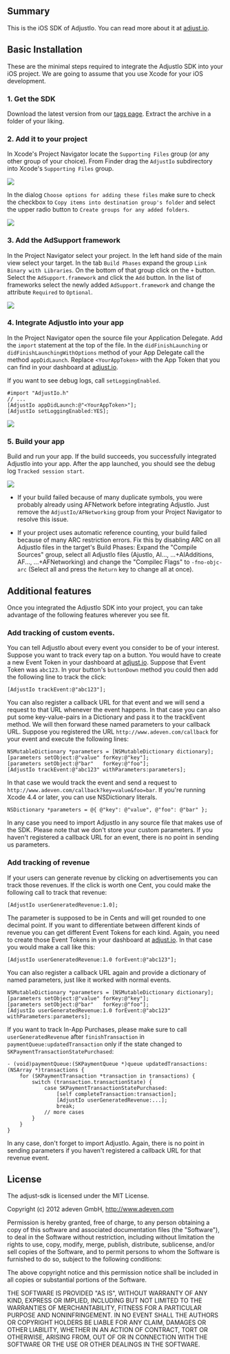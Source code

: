 ## Summary

This is the iOS SDK of AdjustIo. You can read more about it at [adjust.io][].

## Basic Installation

These are the minimal steps required to integrate the AdjustIo SDK into your iOS project. We are going to assume that you use Xcode for your iOS development.

### 1. Get the SDK
Download the latest version from our [tags page][tags]. Extract the archive in a folder of your liking.

### 2. Add it to your project
In Xcode's Project Navigator locate the `Supporting Files` group (or any other group of your choice). From Finder drag the `AdjustIo` subdirectory into Xcode's `Supporting Files` group.

![][drag]

In the dialog `Choose options for adding these files` make sure to check the checkbox to `Copy items into destination group's folder` and select the upper radio button to `Create groups for any added folders`.

![][add]

### 3. Add the AdSupport framework

In the Project Navigator select your project. In the left hand side of the main view select your target. In the tab `Build Phases` expand the group `Link Binary with Libraries`. On the bottom of that group click on the `+` button. Select the `AdSupport.framework` and click the `Add` button. In the list of frameworks select the newly added `AdSupport.framework` and change the attribute `Required` to `Optional`.

![][framework]

### 4. Integrate AdjustIo into your app

In the Project Navigator open the source file your Application Delegate. Add the `import` statement at the top of the file. In the `didFinishLaunching` or `didFinishLaunchingWithOptions` method of your App Delegate call the method `appDidLaunch`. Replace `<YourAppToken>` with the App Token that you can find in your dashboard at [adjust.io][].

If you want to see debug logs, call `setLoggingEnabled`.

```objc
#import "AdjustIo.h"
// ...
[AdjustIo appDidLaunch:@"<YourAppToken>"];
[AdjustIo setLoggingEnabled:YES];
```

![][delegate]

### 5. Build your app

Build and run your app. If the build succeeds, you successfully integrated AdjustIo into your app. After the app launched, you should see the debug log `Tracked session start`.

![][run]

* If your build failed because of many duplicate symbols, you were probably already using AFNetwork before integrating AdjustIo. Just remove the `AdjustIo/AFNetworking` group from your Project Navigator to resolve this issue.

* If your project uses automatic reference counting, your build failed because of many ARC restriction errors. Fix this by disabling ARC on all AdjustIo files in the target's Build Phases: Expand the "Compile Sources" group, select all AdjustIo files (AjustIo, AI..., ...+AIAdditions, AF..., ...+AFNetworking) and change the "Compilec Flags" to `-fno-objc-arc` (Select all and press the `Return` key to change all at once).

## Additional features

Once you integrated the AdjustIo SDK into your project, you can take advantage of the following features wherever you see fit.

### Add tracking of custom events.
You can tell AdjustIo about every event you consider to be of your interest. Suppose you want to track every tap on a button. You would have to create a new Event Token in your dashboard at [adjust.io][]. Suppose that Event Token was `abc123`. In your button's `buttonDown` method you could then add the following line to track the click:

```objc
[AdjustIo trackEvent:@"abc123"];
```

You can also register a callback URL for that event and we will send a request to that URL whenever the event happens. In that case you can also put some key-value-pairs in a Dictionary and pass it to the trackEvent method. We will then forward these named parameters to your callback URL. Suppose you registered the URL `http://www.adeven.com/callback` for your event and execute the following lines:

```objc
NSMutableDictionary *parameters = [NSMutableDictionary dictionary];
[parameters setObject:@"value" forKey:@"key"];
[parameters setObject:@"bar"   forKey:@"foo"];
[AdjustIo trackEvent:@"abc123" withParameters:parameters];
```

In that case we would track the event and send a request to `http://www.adeven.com/callback?key=value&foo=bar`. If you're running Xcode 4.4 or later, you can use NSDictionary literals.

```objc
NSDictionary *parameters = @{ @"key": @"value", @"foo": @"bar" };
```

In any case you need to import AdjustIo in any source file that makes use of the SDK. Please note that we don't store your custom parameters. If you haven't registered a callback URL for an event, there is no point in sending us parameters.

### Add tracking of revenue
If your users can generate revenue by clicking on advertisements you can track those revenues. If the click is worth one Cent, you could make the following call to track that revenue:

```objc
[AdjustIo userGeneratedRevenue:1.0];
```

The parameter is supposed to be in Cents and will get rounded to one decimal point. If you want to differentiate between different kinds of revenue you can get different Event Tokens for each kind. Again, you need to create those Event Tokens in your dashboard at [adjust.io][]. In that case you would make a call like this:

```objc
[AdjustIo userGeneratedRevenue:1.0 forEvent:@"abc123"];
```

You can also register a callback URL again and provide a dictionary of named parameters, just like it worked with normal events.

```objc
NSMutableDictionary *parameters = [NSMutableDictionary dictionary];
[parameters setObject:@"value" forKey:@"key"];
[parameters setObject:@"bar"   forKey:@"foo"];
[AdjustIo userGeneratedRevenue:1.0 forEvent:@"abc123" withParameters:parameters];
```

If you want to track In-App Purchases, please make sure to call `userGeneratedRevenue` after `finishTransaction` in `paymentQueue:updatedTransaction` only if the state changed to `SKPaymentTransactionStatePurchased`:

```objc
- (void)paymentQueue:(SKPaymentQueue *)queue updatedTransactions:(NSArray *)transactions {
    for (SKPaymentTransaction *transaction in transactions) {
        switch (transaction.transactionState) {
            case SKPaymentTransactionStatePurchased:
                [self completeTransaction:transaction];
                [AdjustIo userGeneratedRevenue:...];
                break;
            // more cases
        }
    }
}
```

In any case, don't forget to import AdjustIo. Again, there is no point in sending parameters if you haven't registered a callback URL for that revenue event.

[adjust.io]: http://www.adjust.io
[tags]: https://github.com/adeven/adjust_ios_sdk/tags
[drag]: https://raw.github.com/adeven/adjust_sdk/master/Resources/ios/drag.png
[add]: https://raw.github.com/adeven/adjust_sdk/master/Resources/ios/add.png
[framework]: https://raw.github.com/adeven/adjust_sdk/master/Resources/ios/framework.png
[delegate]: https://raw.github.com/adeven/adjust_sdk/master/Resources/ios/delegate.png
[run]: https://raw.github.com/adeven/adjust_sdk/master/Resources/ios/run.png

## License

The adjust-sdk is licensed under the MIT License.

Copyright (c) 2012 adeven GmbH,
http://www.adeven.com

Permission is hereby granted, free of charge, to any person obtaining
a copy of this software and associated documentation files (the
"Software"), to deal in the Software without restriction, including
without limitation the rights to use, copy, modify, merge, publish,
distribute, sublicense, and/or sell copies of the Software, and to
permit persons to whom the Software is furnished to do so, subject to
the following conditions:

The above copyright notice and this permission notice shall be
included in all copies or substantial portions of the Software.

THE SOFTWARE IS PROVIDED "AS IS", WITHOUT WARRANTY OF ANY KIND,
EXPRESS OR IMPLIED, INCLUDING BUT NOT LIMITED TO THE WARRANTIES OF
MERCHANTABILITY, FITNESS FOR A PARTICULAR PURPOSE AND
NONINFRINGEMENT. IN NO EVENT SHALL THE AUTHORS OR COPYRIGHT HOLDERS BE
LIABLE FOR ANY CLAIM, DAMAGES OR OTHER LIABILITY, WHETHER IN AN ACTION
OF CONTRACT, TORT OR OTHERWISE, ARISING FROM, OUT OF OR IN CONNECTION
WITH THE SOFTWARE OR THE USE OR OTHER DEALINGS IN THE SOFTWARE.
